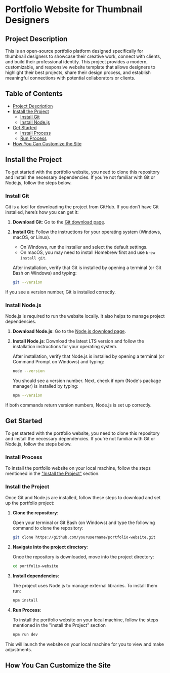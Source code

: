 # Portfolio Website for Thumbnail Designers

## Project Description 

This is an open-source portfolio platform designed specifically for thumbnail designers to showcase their creative work, connect with clients, and build their professional identity. This project provides a modern, customizable, and responsive website template that allows designers to highlight their best projects, share their design process, and establish meaningful connections with potential collaborators or clients.

## Table of Contents

- [Project Description](#project-description)
- [Install the Project](#install-the-project)
  - [Install Git](#install-git)
  - [Install Node.js](#install-nodejs)
- [Get Started](#get-started)
  - [Install Process](#install-process)
  - [Run Process](#run-process)
- [How You Can Customize the Site](#how-you-can-customize-the-site)

## Install the Project

To get started with the portfolio website, you need to clone this repository and install the necessary dependencies. If you're not familiar with Git or Node.js, follow the steps below.

### Install Git

Git is a tool for downloading the project from GitHub. If you don’t have Git installed, here’s how you can get it:

1. **Download Git**: Go to the [Git download page](https://git-scm.com/downloads).
2. **Install Git**: Follow the instructions for your operating system (Windows, macOS, or Linux).
   - On Windows, run the installer and select the default settings.
   - On macOS, you may need to install Homebrew first and use `brew install git`.

    After installation, verify that Git is installed by opening a terminal (or Git Bash on Windows) and typing:
     
    ```bash
    git --version
    ```

If you see a version number, Git is installed correctly.

### Install Node.js

Node.js is required to run the website locally. It also helps to manage project dependencies.

1. **Download Node.js**: Go to the [Node.js download page](https://nodejs.org/en/).

2. **Install Node.js**: Download the latest LTS version and follow the installation instructions for your operating system.

   After installation, verify that Node.js is installed by opening a terminal (or Command Prompt on Windows) and typing:

    ```bash
    node --version
    ```

    You should see a version number. Next, check if npm (Node's package manager) is installed by typing:

    ```bash
    npm --version
    ```

If both commands return version numbers, Node.js is set up correctly.

## Get Started

To get started with the portfolio website, you need to clone this repository and install the necessary dependencies. If you're not familiar with Git or Node.js, follow the steps below.

### Install Process

To install the portfolio website on your local machine, follow the steps mentioned in the ["Install the Project"](###install-the-project) section.

### Install the Project

Once Git and Node.js are installed, follow these steps to download and set up the portfolio project:

1. **Clone the repository**:

   Open your terminal or Git Bash (on Windows) and type the following command to clone the repository:

   ```bash
   git clone https://github.com/yourusername/portfolio-website.git
   ```

2. **Navigate into the project directory**:

   Once the repository is downloaded, move into the project directory:

   ```bash
   cd portfolio-website
   ```

3. **Install dependencies**:

   The project uses Node.js to manage external libraries. To install them run:

   ```bash
   npm install
   ```

4. **Run Process**:

   To install the portfolio website on your local machine, follow the steps mentioned in the "install the Project" section

   ```bash
   npm run dev
   ```

This will launch the website on your local machine for you to view and make adjustments.


## How You Can Customize the Site
